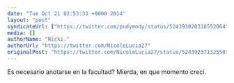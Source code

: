 ```yaml
---
date: "Tue Oct 21 02:53:33 +0000 2014"
layout: "post"
syndicateUrl: ["https://twitter.com/pudymody/status/524393020318552064"]
media: []
authorName: "Nicki."
authorUrl: "https://twitter.com/NicoleLucia27"
originalPost: "https://twitter.com/NicoleLucia27/status/524392371325501441"
---
```

Es necesario anotarse en la facultad? Mierda, en que momento creci.